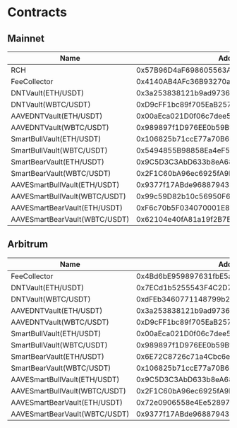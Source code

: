 # Contracts

## Mainnet

| Name                          | Address                                      |
|-------------------------------|----------------------------------------------|
| RCH                           | 0x57B96D4aF698605563A4653D882635da59Bf11AF   |
| FeeCollector                  | 0x4140AB4AFc36B93270a9659BD8387660cC6509b5   |
| DNTVault(ETH/USDT)            | 0x3a253838121b9ad9736fAFc030Cf4971615D68b2   |
| DNTVault(WBTC/USDT)           | 0xD9cFF1bc89f705EaB2579fA2DC86E9a6F971370a   |
| AAVEDNTVault(ETH/USDT)        | 0x00aEca021D0f06c7dee54D58ee6Af47B5645aB19   |
| AAVEDNTVault(WBTC/USDT)       | 0x989897f1D976EE0b59Bf0A3172C170D8f3Cb84e3   |
| SmartBullVault(ETH/USDT)      | 0x106825b71ccE77a70B69f57A0ACf9C4a6acf292a   |
| SmartBullVault(WBTC/USDT)     | 0x5494855B98858Ea4eF54D13E1d003197A387CE34   |
| SmartBearVault(ETH/USDT)      | 0x9C5D3C3AbD633b8eA68C5a51325f8630DC620AD9   |
| SmartBearVault(WBTC/USDT)     | 0x2F1C60bA96ec6925fA9bBbFC9Eb7908bD35Bc224   |
| AAVESmartBullVault(ETH/USDT)  | 0x9377f17ABde96887943e5Fcc92Db034c76820529   |
| AAVESmartBullVault(WBTC/USDT) | 0x99c59D82b10c56950F6C031946656e6D0aD509ca   |
| AAVESmartBearVault(ETH/USDT)  | 0xF6c70b5F034070001E833C9EbC6a3A0176B683A6   |
| AAVESmartBearVault(WBTC/USDT) | 0x62104e40fA81a19f2B7E17C78C3ffBF4aCa4F212   |

## Arbitrum

| Name                          | Address                                      |
|-------------------------------|----------------------------------------------|
| FeeCollector                  | 0x4Bd6bE959897631fbE5a8Aae01707219850e032f   |
| DNTVault(ETH/USDT)            | 0x7ECd1b5255543F4C2D7D8E475afCd01699dBE2B0   |
| DNTVault(WBTC/USDT)           | 0xdFEb3460771148799b2D4344c369e2b2d6C26c42   |
| AAVEDNTVault(ETH/USDT)        | 0x3a253838121b9ad9736fAFc030Cf4971615D68b2   |
| AAVEDNTVault(WBTC/USDT)       | 0xD9cFF1bc89f705EaB2579fA2DC86E9a6F971370a   |
| SmartBullVault(ETH/USDT)      | 0x00aEca021D0f06c7dee54D58ee6Af47B5645aB19   |
| SmartBullVault(WBTC/USDT)     | 0x989897f1D976EE0b59Bf0A3172C170D8f3Cb84e3   |
| SmartBearVault(ETH/USDT)      | 0x6E72C8726c71a4Cbc6e31ff7d47B399Fa983C7B8   |
| SmartBearVault(WBTC/USDT)     | 0x106825b71ccE77a70B69f57A0ACf9C4a6acf292a   |
| AAVESmartBullVault(ETH/USDT)  | 0x9C5D3C3AbD633b8eA68C5a51325f8630DC620AD9   |
| AAVESmartBullVault(WBTC/USDT) | 0x2F1C60bA96ec6925fA9bBbFC9Eb7908bD35Bc224   |
| AAVESmartBearVault(ETH/USDT)  | 0x72e0906558e4Ee528974cD7803bfF12d9f2869C3   |
| AAVESmartBearVault(WBTC/USDT) | 0x9377f17ABde96887943e5Fcc92Db034c76820529   |
